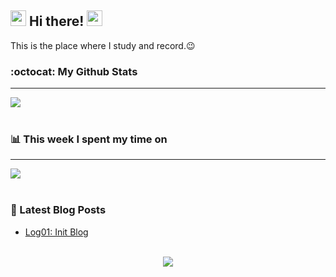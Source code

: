 ## <div align="left" ><img src="https://camo.githubusercontent.com/e8e7b06ecf583bc040eb60e44eb5b8e0ecc5421320a92929ce21522dbc34c891/68747470733a2f2f6d656469612e67697068792e636f6d2f6d656469612f6876524a434c467a6361737252346961377a2f67697068792e676966" width="25" height="25"> Hi there! <img src="https://camo.githubusercontent.com/e8e7b06ecf583bc040eb60e44eb5b8e0ecc5421320a92929ce21522dbc34c891/68747470733a2f2f6d656469612e67697068792e636f6d2f6d656469612f6876524a434c467a6361737252346961377a2f67697068792e676966" width="25" height="25"></div> 

  This is the place where I study and record.😉
<br/>

### :octocat: My Github Stats
<hr/>
<div align="left"><img src="https://readme-editor.vercel.app/api?username=MinShiGee&show_icons=true&count_private=true&hide_border=true" align="center" />
<br/>
<br/>
  
### 📊 This week I spent my time on
<hr/>
<img src="https://readme-editor.vercel.app/api/wakatime?username=@minshigee" align="center" /></div>
<br/>  

### 📕 Latest Blog Posts  

<!-- BLOG-POST-LIST:START -->
- [Log01: Init Blog](https://minshigee.github.io/dailylog/Init-Blog/)
<!-- BLOG-POST-LIST:END -->  

<br/>  

<div align="center">
<img src="https://komarev.com/ghpvc/?username=MinShiGee&&style=flat-square" align="center" />
</div>  
  
<br/>  

